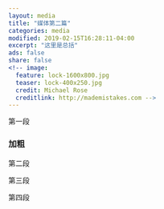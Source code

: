```yaml
---
layout: media
title: "媒体第二篇"
categories: media
modified: 2019-02-15T16:28:11-04:00
excerpt: "这里是总括"
ads: false
share: false
<!-- image:
  feature: lock-1600x800.jpg
  teaser: lock-400x250.jpg
  credit: Michael Rose
  creditlink: http://mademistakes.com -->
---
```


第一段

### 加粗

第二段

第三段

第四段